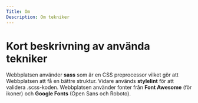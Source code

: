 ```yaml
---
Title: Om
Description: Om tekniker
---
```


Kort beskrivning av använda tekniker
==================

Webbplatsen använder **sass** som är en CSS preprocessor vilket gör att Webbplatsen att få en bättre struktur. Vidare används **stylelint** för att validera .scss-koden. Webbplatsen använder fonter från **Font Awesome** (för ikoner) och **Google Fonts** (Open Sans och Roboto).
